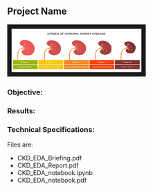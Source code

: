 ## Project Name

<img src="./ckd.jpg" 
 width="300" height="100" border="10" />

### Objective:


### Results:




### Technical Specifications:
Files are:
* CKD_EDA_Briefing.pdf
* CKD_EDA_Report.pdf
* CKD_EDA_notebook.ipynb
* CKD_EDA_notebook.pdf
